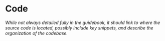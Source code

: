 <!-- Space: EGB -->
<!-- Parent: { cookiecutter.software_system_name } Software Guidebook -->
<!-- Title: { cookiecutter.software_system_name } Code -->

# Code

_While not always detailed fully in the guidebook, it should link to where the source code is located,
possibly include key snippets, and describe the organization of the codebase._